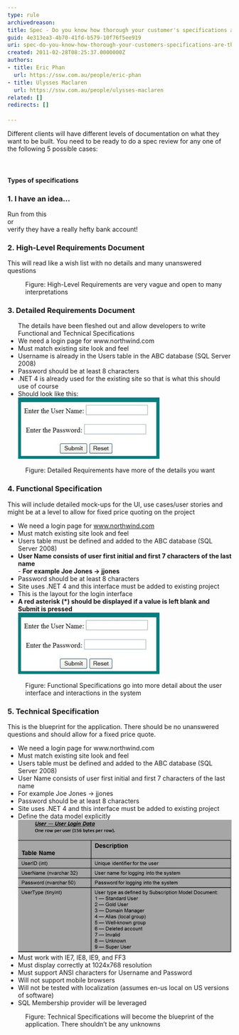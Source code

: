 ```yaml
---
type: rule
archivedreason: 
title: Spec - Do you know how thorough your customer's specifications are? (There are 5 levels)
guid: 4e313ea3-4b70-41fd-b579-10f76f5ee919
uri: spec-do-you-know-how-thorough-your-customers-specifications-are-there-are-5-levels
created: 2011-02-28T08:25:37.0000000Z
authors:
- title: Eric Phan
  url: https://ssw.com.au/people/eric-phan
- title: Ulysses Maclaren
  url: https://ssw.com.au/people/ulysses-maclaren
related: []
redirects: []

---
```



Different clients will have different levels of documentation on what they want to be built. You need to be ready to do a spec review for any one of the following 5 possible cases:<br>
<br><excerpt class='endintro'></excerpt><br>
<h4>Types of specifications​<br></h4><h3 class="ssw15-rteElement-H3">1. I have an idea...<br></h3><p>Run from this<br>or<br>verify they have a really hefty bank account!</p><h3 class="ssw15-rteElement-H3">2. High-Level Requirements Document</h3><p class="ssw15-rteElement-GreyBox">This will read like a wish list with no details and many unanswered questions</p><dd class="ssw15-rteElement-FigureNormal">Figure: High-Level Requirements are very vague and open to many interpretations</dd><h3 class="ssw15-rteElement-H3">3. Detailed Requirements Document</h3><ul class="ms-rteCustom-GreyBox">The details have been fleshed out and allow developers to write Functional and Technical Specifications<br> 
   <li>We need a login page for www.northwind.com</li><li>Must match existing site look and feel</li><li>Username is already in the Users table in the ABC database (SQL Server 2008)</li><li>Password should be at least 8 characters</li><li>.NET 4 is already used for the existing site so that is what this should use of course</li><li>Should look like this:<br><img src="LoginInterface.jpg" alt="" />  </li></ul><dd class="ssw15-rteElement-FigureNormal">
Figure: Detailed Requirements have more of the details you want​  
</dd><h3 class="ssw15-rteElement-H3">4. Functional Specification</h3>This will include detailed mock-ups for the UI, use cases/user stories and might be at a level to allow for fixed price quoting on the project<ul class="ms-rteCustom-GreyBox"><li>We need a login page for <a href="http://www.northwind.com/" shape="rect">www.northwind.com</a> </li><li>Must match existing site look and feel</li><li>Users table must be defined and added to the ABC database (SQL Server 2008)</li><li> 
      <b>User Name consists of user first initial and first 7 characters of the last name</b><br>- <b>For example Joe Jones -> jjones</b> </li><li>Password should be at least 8 characters</li><li>Site uses .NET 4 and this interface must be added to existing project</li><li>This is the layout for the login interface</li><li> 
      <b>A red asterisk (*) should be displayed if a value is left blank and Submit is pressed</b><br><img src="LoginInterface.jpg" alt="" /> </li></ul><dd class="ssw15-rteElement-FigureNormal">
Figure: Functional Specifications go into more detail about the user interface and interactions in the system 
</dd><h3>5. Technical Specification<br></h3><p>This is the blueprint for the application. There should be no unanswered questions and should allow for a fixed price quote.</p><ul class="ms-rteCustom-GreyBox"><li>We need a login page for www.northwind.com</li><li>Must match existing site look and feel</li><li>Users table must be defined and added to the ABC database (SQL Server 2008)</li><li>User Name consists of user first initial and first 7 characters of the last name</li><li>For example Joe Jones -> jjones</li><li>Password should be at least 8 characters</li><li>Site uses .NET 4 and this interface must be added to existing project</li><li>Define the data model explicitly<br><img src="Table.jpg" alt="" /> </li><li>Must work with IE7, IE8, IE9, and FF3</li><li>Must display correctly at 1024x768 resolution</li><li>Must support ANSI characters for Username and Password</li><li>Will not support mobile browsers</li><li>Will not be tested with localization (assumes en-us local on US versions of software)</li><li>SQL Membership provider will be leveraged​<br></li></ul><dd class="ssw15-rteElement-FigureNormal">
   Figure: Technical Specifications will become the blueprint of the application. There shouldn’t be any unknowns​</dd>


